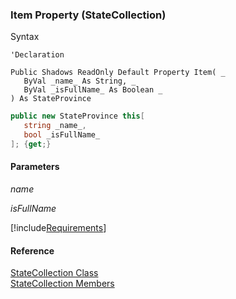 ﻿### Item Property (StateCollection)

Syntax

```vbnet
'Declaration

Public Shadows ReadOnly Default Property Item( _
   ByVal _name_ As String, _
   ByVal _isFullName_ As Boolean _
) As StateProvince
```

```csharp
public new StateProvince this[ 
   string _name_,
   bool _isFullName_
]; {get;}
```

#### Parameters

_name_

_isFullName_

[!include[Requirements](../partials/requirements.md)]

#### Reference

[StateCollection Class](fcSDK~FChoice.Foundation.Clarify.DataObjects.StateCollection.md)  
[StateCollection Members](fcSDK~FChoice.Foundation.Clarify.DataObjects.StateCollection_members.md)